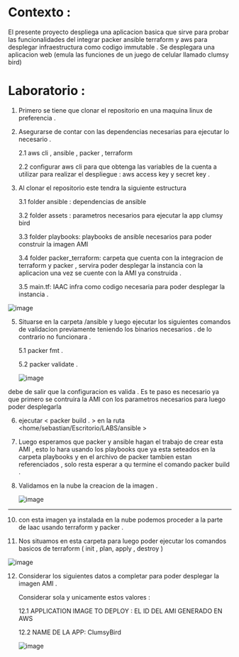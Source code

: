 # Contexto :

El presente proyecto despliega una aplicacion basica que sirve para probar las funcionalidades del integrar packer ansible terraform y aws para desplegar infraestructura como codigo immutable . Se desplegara una aplicacion web (emula las funciones de un juego de celular llamado clumsy bird) 

# Laboratorio :
1. Primero se tiene que clonar el repositorio en una maquina linux de preferencia .
2. Asegurarse de contar con las dependencias necesarias para ejecutar lo necesario .
   
   2.1 aws cli , ansible , packer , terraform

   2.2 configurar aws cli para que obtenga las variables de la cuenta a utilizar para realizar el despliegue : aws access key y secret key . 

4. Al clonar el repositorio este tendra la siguiente estructura
   
   3.1 folder ansible : dependencias de ansible
   
   3.2 folder assets : parametros necesarios para ejecutar la app clumsy bird

   3.3 folder playbooks: playbooks de ansible necesarios para poder construir la imagen AMI
   
   3.4 folder packer_terraform: carpeta que cuenta con la integracion de terraform y packer , servira poder desplegar la instancia con la aplicacion una vez se cuente con la AMI ya construida .

   3.5 main.tf: IAAC infra como codigo necesaria para poder desplegar la instancia . 
   
![image](https://github.com/user-attachments/assets/2b512e89-52cf-478d-87ad-ef813a0877d7)


5. Situarse en la carpeta /ansible y luego ejecutar los siguientes comandos de validacion previamente teniendo los binarios necesarios . de lo contrario no funcionara .

   5.1 packer fmt .
   
   5.2 packer validate .


   ![image](https://github.com/user-attachments/assets/6502293c-2e19-4821-9bff-44346302be93)


 debe de salir que la configuracion es valida . Es te paso es necesario ya que primero se contruira la AMI con los parametros necesarios para luego poder desplegarla 

 

6. ejecutar  <  packer build . >  en la ruta   <home/sebastian/Escritorio/LABS/ansible >

7. Luego esperamos que packer y ansible hagan el trabajo de crear esta AMI , esto lo hara usando los playbooks que ya esta seteados en la carpeta playbooks y en el archivo de packer tambien estan referenciados , solo resta esperar a qu termine el comando packer build .

8. Validamos en la nube la creacion de la imagen .

   ![image](https://github.com/user-attachments/assets/70737748-7752-48b2-beaa-3fa21158e511)

---------------------------------------------------------------------------------------------------------------------------------------------------------------------------------------------------------------

10. con esta imagen ya instalada en la nube podemos proceder a la parte de Iaac usando terraform y packer .

11. Nos situamos en esta carpeta para luego poder ejecutar los comandos basicos de terraform ( init , plan, apply , destroy )

![image](https://github.com/user-attachments/assets/5bae30f5-5922-4cf5-b187-6e6ad0729793)

12. Considerar los siguientes datos a completar para poder desplegar la imagen AMI .

      Considerar sola y unicamente estos valores :

    
    12.1 APPLICATION IMAGE TO DEPLOY : EL ID DEL AMI GENERADO EN AWS


    12.2 NAME DE LA APP: ClumsyBird


    ![image](https://github.com/user-attachments/assets/f53a81bf-8336-44d9-8156-fec09588fbf2)




   
   

